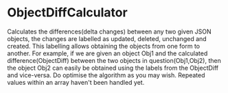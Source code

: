 # ObjectDiffCalculator
Calculates the differences(delta changes) between any two given JSON objects, the changes are labelled as updated, deleted, unchanged and created. This labelling allows obtaining the objects from one form to another. For example, if we are given an object Obj1 and the calculated difference(ObjectDiff) between the two objects in question(Obj1,Obj2), then the object Obj2 can easily be obtained using the labels from the ObjectDiff and vice-versa. Do optimise the algorithm as you may wish.
Repeated values within an array haven't been handled yet.
